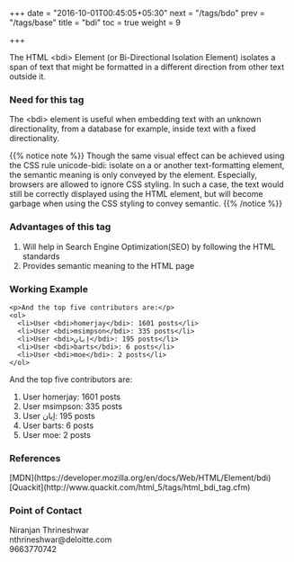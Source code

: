 +++
date = "2016-10-01T00:45:05+05:30"
next = "/tags/bdo"
prev = "/tags/base"
title = "bdi"
toc = true
weight = 9

+++

The HTML <span class='tag-span'>&lt;bdi&gt;</span> Element (or Bi-Directional Isolation Element) isolates a span of text that might be formatted in a different direction from other text outside it.

<h3>Need for this tag</h3>
The <span class='tag-span'>&lt;bdi&gt;</span> element is useful when embedding text with an unknown directionality, from a database for example, inside text with a fixed directionality.

{{% notice note %}}
  Though the same visual effect can be achieved using the CSS rule unicode-bidi: isolate on a <span> or another text-formatting element, the semantic meaning is only conveyed by the <bdi> element. Especially, browsers are allowed to ignore CSS styling. In such a case, the text would still be correctly displayed using the HTML element, but will become garbage when using the CSS styling to convey semantic.
{{% /notice %}}

<h3>Advantages of this tag</h3>
<ol>
  <li>Will help in Search Engine Optimization(SEO) by following the HTML standards</li>
  <li>Provides semantic meaning to the HTML page</li>
</ol>

<h3>Working Example</h3>

    <p>And the top five contributors are:</p>
    <ol>
      <li>User <bdi>homerjay</bdi>: 1601 posts</li>
      <li>User <bdi>msimpson</bdi>: 335 posts</li>
      <li>User <bdi>إيان</bdi>: 195 posts</li>
      <li>User <bdi>barts</bdi>: 6 posts</li>
      <li>User <bdi>moe</bdi>: 2 posts</li>
    </ol>

<p>And the top five contributors are:</p>
<ol>
  <li>User <bdi>homerjay</bdi>: 1601 posts</li>
  <li>User <bdi>msimpson</bdi>: 335 posts</li>
  <li>User <bdi>إيان</bdi>: 195 posts</li>
  <li>User <bdi>barts</bdi>: 6 posts</li>
  <li>User <bdi>moe</bdi>: 2 posts</li>
</ol>

<h3>References</h3>
[MDN](https://developer.mozilla.org/en/docs/Web/HTML/Element/bdi)
<br>
[Quackit](http://www.quackit.com/html_5/tags/html_bdi_tag.cfm)

<h3>Point of Contact</h3>
Niranjan Thrineshwar <br>
nthrineshwar@deloitte.com <br>
9663770742
